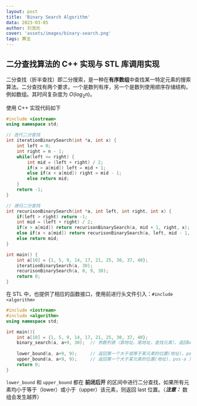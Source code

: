 ```yaml
---
layout: post
title: 'Binary Search Algorithm'
data: 2023-03-05
author: 刘浩光
cover: 'assets/images/binary-search.png'
tags: 算法
---
```


## 二分查找算法的 C++ 实现与 STL 库调用实现

二分查找（折半查找）即二分搜索，是一种在**有序数组**中查找某一特定元素的搜索算法。二分查找有两个要求，一个是数列有序，另一个是数列使用顺序存储结构，例如数组。其时间复杂度为 $O(log_2 n)$。

使用 C++ 实现代码如下

```C++
#include <iostream>
using namespace std;

// 迭代二分查找
int iterationBinarySearch(int *a, int x) {
  	int left = 0;
    int right = n - 1;
    while(left <= right) {
        int mid = (left + right) / 2;
        if(x > a[mid]) left = mid + 1;
        else if(x < a[mid]) right = mid - 1;
      	else return mid;
    }
    return -1;
}

// 递归二分查找
int recurisonBinarySearch(int *a, int left, int right, int x) {
    if(left > right) return -1;
    int mid = (left + right) / 2;
  	if(x > a[mid]) return recurisonBinarySearch(a, mid + 1, right, x);
  	else if(x < a[mid]) return recurisonBinarySearch(a, left, mid - 1, x);
    else return mid;
}

int main() {
  	int a[10] = {1, 5, 9, 14, 17, 21, 25, 30, 37, 40};
  	iterationBinarySearch(a, 30);
  	recurisonBinarySearch(a, 0, 9, 30);
  	return 0;
}
```

在 STL 中，也提供了相应的函数接口，使用前进行头文件引入：`#include <algorithm>`

```C++
#include <iostream>
#include <algorithm>
using namespace std;

int main(){
  	int a[10] = {1, 5, 9, 14, 17, 21, 25, 30, 37, 40};
  	binary_search(a, a+9, 30);	// 参数列表（首地址，尾地址，查找元素），返回bool类型
  	
  	lower_bound(a, a+9, 9);		// 返回第一个大于或等于某元素的位置(地址)，pos-a 为所需要的索引
  	upper_bound(a, a+9, 9);		// 返回第一个大于某元素的位置(地址)，pos-a 为所需要的索引
  	return 0;
}
```

`lower_bound` 和 `upper_bound` 都在 **前闭后开** 的区间中进行二分查找，如果所有元素均小于等于（lower）或小于（upper）该元素，则返回 last 位置。（***注意：*** 数组会发生越界）
